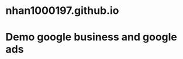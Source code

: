 # nhan1000197.github.io

<meta name="google-site-verification" content="I0ngRA3QOVYeQ2bC37aGOsHNapITmWbGmpxpa9fd5lQ" />
<h1>Demo google business and google ads</h1>



